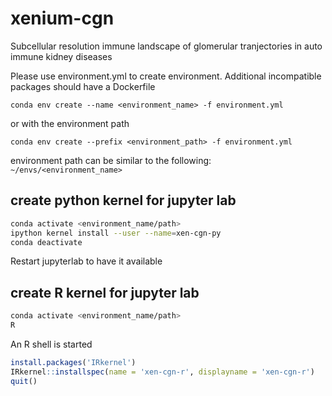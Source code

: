 # xenium-cgn
Subcellular resolution immune landscape of glomerular tranjectories in auto immune kidney diseases


Please use environment.yml to create environment. Additional incompatible packages should have a Dockerfile

```conda env create --name <environment_name> -f environment.yml```

or with the environment path 

```conda env create --prefix <environment_path> -f environment.yml```

environment path can be similar to the following: ```~/envs/<environment_name>```

## create python kernel for jupyter lab

```bash
conda activate <environment_name/path>
ipython kernel install --user --name=xen-cgn-py
conda deactivate
```
Restart jupyterlab to have it available

## create R kernel for jupyter lab
```bash
conda activate <environment_name/path>
R
```
An R shell is started
```R
install.packages('IRkernel')
IRkernel::installspec(name = 'xen-cgn-r', displayname = 'xen-cgn-r')
quit()
```
